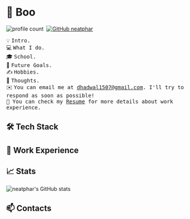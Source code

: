 # 👻 Boo

![profile count](https://komarev.com/ghpvc/?username=neatphar&color=red)&nbsp;
[![GitHub neatphar](https://img.shields.io/github/followers/neatphar?label=follow&style=social)](https://github.com/neatphar)&nbsp;


💡 <samp>Intro.</samp> \
💻 <samp>What I do.</samp>\
🎓 <samp>School.</samp>\
🌱 <samp>Future Goals.</samp>\
✍️ <samp>Hobbies.</samp>\
💬 <samp>Thoughts.</samp>\
✉️ <samp>You can email me at dhadwal1507@gmail.com. I'll try to respond as soon as possible!\
📄 <samp>You can check my [Resume](https://drive.google.com/file/d/1CqJoOAelUgnIOMNHqZAlMxR0F3nRoJuo/view?usp=sharing) for more details about work experience.


## 🛠 Tech Stack

## 💭 Work Experience

## 📈 Stats

![neatphar's GitHub stats](https://github-readme-stats.vercel.app/api?username=neatphar&show_icons=true&theme=tokyonight)

## 📫 Contacts


<!--
**AbhishekSinghDhadwal/AbhishekSinghDhadwal** is a ✨ _special_ ✨ repository because its `README.md` (this file) appears on your GitHub profile.

Here are some ideas to get you started:

- 🔭 I’m currently working on ...
- 🌱 I’m currently learning ...
- 👯 I’m looking to collaborate on ...
- 🤔 I’m looking for help with ...
- 💬 Ask me about ...
- 📫 How to reach me: ...
- 😄 Pronouns: ...
- ⚡ Fun fact: ...
-->


